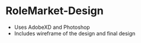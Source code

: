 # RoleMarket-Design

- Uses AdobeXD and Photoshop
- Includes wireframe of the design and final design
